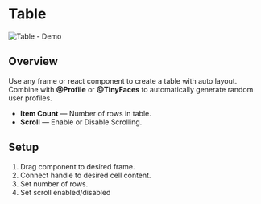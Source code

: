 # Table

![Table - Demo](https://i.imgur.com/gVEXj6D.gif)

## Overview

Use any frame or react component to create a table with auto layout. Combine with **@Profile** or **@TinyFaces** to automatically generate random user profiles.

- **Item Count** — Number of rows in table.
- **Scroll** — Enable or Disable Scrolling.


## Setup
1. Drag component to desired frame.
2. Connect handle to desired cell content.
3. Set number of rows.
4. Set scroll enabled/disabled
